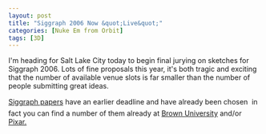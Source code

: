 ```yaml
---
layout: post
title: "Siggraph 2006 Now &quot;Live&quot;"
categories: [Nuke Em from Orbit]
tags: [3D]
---
```

I'm heading for Salt Lake City today to begin final jurying on sketches for Siggraph 2006. Lots of fine proposals this year, it's both tragic and exciting that the number of available venue slots is far smaller than the number of people submitting great ideas.

<a href="http://www.siggraph.org/s2006/main.php?f=conference&p=papers">Siggraph papers</a> have an earlier deadline and have already been chosen &#151; in fact you can find a number of them already at <a href="http://www.cs.brown.edu/~tor/sig2006.html">Brown University</a> and/or <a href="http://graphics.pixar.com/">Pixar.</a>
